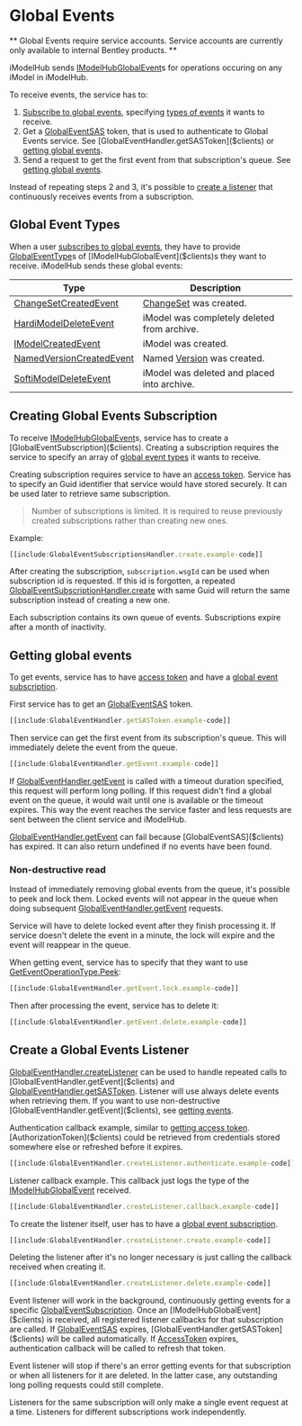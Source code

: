 # Global Events
** Global Events require service accounts. Service accounts are currently only available to internal Bentley products. **

iModelHub sends [IModelHubGlobalEvent]($clients)s for operations occuring on any iModel in iModelHub.

To receive events, the service has to:
1. [Subscribe to global events](#creating-global-events-subscription), specifying [types of events](#global-event-types) it wants to receive.
1. Get a [GlobalEventSAS]($clients) token, that is used to authenticate to Global Events service. See [GlobalEventHandler.getSASToken]($clients) or [getting global events](#getting-global-events).
1. Send a request to get the first event from that subscription's queue. See [getting global events](#getting-global-events).

Instead of repeating steps 2 and 3, it's possible to [create a listener](#create-a-global-events-listener) that continuously receives events from a subscription.

## Global Event Types
When a user [subscribes to global events](#creating-global-events-subscription), they have to provide [GlobalEventType]($clients)s of [IModelHubGlobalEvent]($clients)s they want to receive. iModelHub sends these global events:

| Type | Description |
|---|---|
| [ChangeSetCreatedEvent]($clients) | [ChangeSet]($clients) was created. |
| [HardiModelDeleteEvent]($clients) | iModel was completely deleted from archive. |
| [IModelCreatedEvent]($clients) | iModel was created. |
| [NamedVersionCreatedEvent]($clients) | Named [Version]($clients) was created. |
| [SoftiModelDeleteEvent]($clients) | iModel was deleted and placed into archive. |

## Creating Global Events Subscription
To receive [IModelHubGlobalEvent]($clients)s, service has to create a [GlobalEventSubscription]($clients). Creating a subscription requires the service to specify an array of [global event types](#global-event-types) it wants to receive.

Creating subscription requires service to have an [access token]($docs/learning/common/AccessToken.md). Service has to specify an Guid identifier that service would have stored securely. It can be used later to retrieve same subscription.

> Number of subscriptions is limited. It is required to reuse previously created subscriptions rather than creating new ones.

Example:
```ts
[[include:GlobalEventSubscriptionsHandler.create.example-code]]
```

After creating the subscription, ``subscription.wsgId`` can be used when subscription id is requested. If this id is forgotten, a repeated [GlobalEventSubscriptionHandler.create]($clients) with same Guid will return the same subscription instead of creating a new one.

Each subscription contains its own queue of events. Subscriptions expire after a month of inactivity.

## Getting global events
To get events, service has to have [access token]($docs/learning/common/AccessToken.md) and have a [global event subscription](#creating-global-events-subscription).

First service has to get an [GlobalEventSAS]($clients) token.
```ts
[[include:GlobalEventHandler.getSASToken.example-code]]
```

Then service can get the first event from its subscription's queue. This will immediately delete the event from the queue.
```ts
[[include:GlobalEventHandler.getEvent.example-code]]
```

If [GlobalEventHandler.getEvent]($clients) is called with a timeout duration specified, this request will perform long polling. If this request didn't find a global event on the queue, it would wait until one is available or the timeout expires. This way the event reaches the service faster and less requests are sent between the client service and iModelHub.

[GlobalEventHandler.getEvent]($clients) can fail because [GlobalEventSAS]($clients) has expired. It can also return undefined if no events have been found.

### Non-destructive read
Instead of immediately removing global events from the queue, it's possible to peek and lock them. Locked events will not appear in the queue when doing subsequent [GlobalEventHandler.getEvent]($clients) requests.

Service will have to delete locked event after they finish processing it. If service doesn't delete the event in a minute, the lock will expire and the event will reappear in the queue.

When getting event, service has to specify that they want to use [GetEventOperationType.Peek]($clients):
```ts
[[include:GlobalEventHandler.getEvent.lock.example-code]]
```

Then after processing the event, service has to delete it:
```ts
[[include:GlobalEventHandler.getEvent.delete.example-code]]
```

## Create a Global Events Listener
[GlobalEventHandler.createListener]($clients) can be used to handle repeated calls to [GlobalEventHandler.getEvent]($clients) and [GlobalEventHandler.getSASToken]($clients). Listener will use always delete events when retrieving them. If you want to use non-destructive [GlobalEventHandler.getEvent]($clients), see [getting events](#getting-global-events).

Authentication callback example, similar to [getting access token]($docs/learning/common/AccessToken.md). [AuthorizationToken]($clients) could be retrieved from credentials stored somewhere else or refreshed before it expires.
```ts
[[include:GlobalEventHandler.createListener.authenticate.example-code]]
```

Listener callback example. This callback just logs the type of the [IModelHubGlobalEvent]($clients) received.
```ts
[[include:GlobalEventHandler.createListener.callback.example-code]]
```

To create the listener itself, user has to have a [global event subscription](#creating-global-events-subscription).
```ts
[[include:GlobalEventHandler.createListener.create.example-code]]
```

Deleting the listener after it's no longer necessary is just calling the callback received when creating it.
```ts
[[include:GlobalEventHandler.createListener.delete.example-code]]
```

Event listener will work in the background, continuously getting events for a specific [GlobalEventSubscription]($clients). Once an [IModelHubGlobalEvent]($clients) is received, all registered listener callbacks for that subscription are called. If [GlobalEventSAS]($clients) expires, [GlobalEventHandler.getSASToken]($clients) will be called automatically. If [AccessToken]($clients) expires, authentication callback will be called to refresh that token.

Event listener will stop if there's an error getting events for that subscription or when all listeners for it are deleted. In the latter case, any outstanding long polling requests could still complete.

Listeners for the same subscription will only make a single event request at a time. Listeners for different subscriptions work independently.
